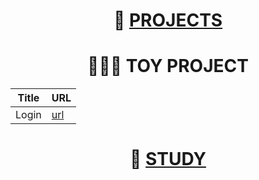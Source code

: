 <div align="center">
  
# 👑 [PROJECTS](https://github.com/ChaejinE/ChaejinE/wiki)

</div>

<div align="center">
  
# 🏄🏼‍♀️ TOY PROJECT
  
| Title | URL |
|  ---  | --- |
| Login | [url](https://github.com/ChaejinE/Login) |

</div>

<div align="center">

# 🔖 [STUDY](https://github.com/ChaejinE/Study)

</div>







